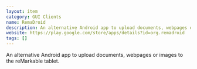 ```yaml
---
layout: item
category: GUI Clients
name: RemaDroid
description: An alternative Android app to upload documents, webpages or images to the reMarkable tablet.
website: https://play.google.com/store/apps/details?id=org.remadroid
tags: []
---
```


An alternative Android app to upload documents, webpages or images to the reMarkable tablet.
